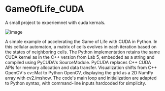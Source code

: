 # GameOfLife_CUDA
A small project to experiemnet with cuda kernals.

![image](https://github.com/user-attachments/assets/172c0555-3357-4a01-97db-d281790b7cba)


A simple example of accelerating the Game of Life with CUDA in Python. In this cellular automaton, a matrix of cells evolves in each iteration based on the states of neighboring cells. The Python implementation retains the same CUDA kernel as in the C++ version from Lab 5, embedded as a string and compiled using PyCUDA's SourceModule. PyCUDA replaces C++ CUDA APIs for memory allocation and data transfer. Visualization shifts from C++ OpenCV's cv::Mat to Python OpenCV, displaying the grid as a 2D NumPy array with cv2.imshow. The code's main loop and initialization are adapted to Python syntax, with command-line inputs hardcoded for simplicity.
